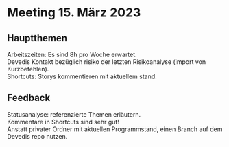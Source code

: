 # Meeting 15. März 2023
## Hauptthemen
Arbeitszeiten: Es sind 8h pro Woche erwartet.\
Devedis Kontakt bezüglich risiko der letzten Risikoanalyse (import von Kurzbefehlen).\
Shortcuts: Storys kommentieren mit aktuellem stand.
## Feedback
Statusanalyse: referenzierte Themen erläutern.\
Kommentare in Shortcuts sind sehr gut!\
Anstatt privater Ordner mit aktuellen Programmstand, 
einen Branch auf dem Devedis repo nutzen.